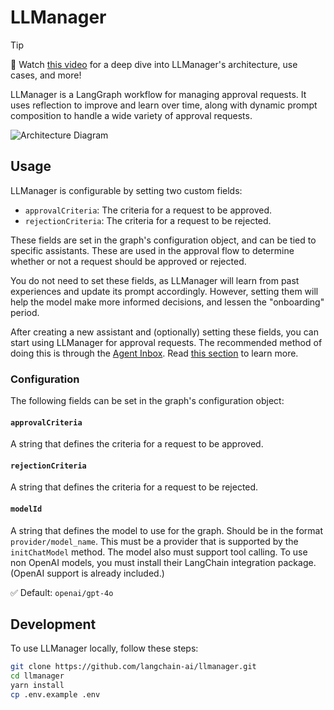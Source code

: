 # LLManager

> [!TIP]
> 🎥 Watch [this video](https://youtu.be/uqRK_aJBR2w) for a deep dive into LLManager's architecture, use cases, and more!

LLManager is a LangGraph workflow for managing approval requests. It uses reflection to improve and learn over time, along with dynamic prompt composition to handle a wide variety of approval requests.

![Architecture Diagram](/static/architecture-diagram.png)

## Usage

LLManager is configurable by setting two custom fields:

- `approvalCriteria`: The criteria for a request to be approved.
- `rejectionCriteria`: The criteria for a request to be rejected.

These fields are set in the graph's configuration object, and can be tied to specific assistants. These are used in the approval flow to determine whether or not a request should be approved or rejected.

You do not need to set these fields, as LLManager will learn from past experiences and update its prompt accordingly. However, setting them will help the model make more informed decisions, and lessen the "onboarding" period.

After creating a new assistant and (optionally) setting these fields, you can start using LLManager for approval requests. The recommended method of doing this is through the [Agent Inbox](https://github.com/langchain-ai/agent-inbox). Read [this section](#agent-inbox) to learn more.

### Configuration

The following fields can be set in the graph's configuration object:

#### `approvalCriteria`

A string that defines the criteria for a request to be approved.

#### `rejectionCriteria`

A string that defines the criteria for a request to be rejected.

#### `modelId`

A string that defines the model to use for the graph. Should be in the format `provider/model_name`. This must be a provider that is supported by the `initChatModel` method. The model also must support tool calling. To use non OpenAI models, you must install their LangChain integration package. (OpenAI support is already included.)

✅ Default: `openai/gpt-4o`

## Development

To use LLManager locally, follow these steps:

```bash
git clone https://github.com/langchain-ai/llmanager.git
cd llmanager
yarn install
cp .env.example .env

